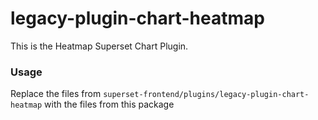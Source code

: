# legacy-plugin-chart-heatmap

This is the Heatmap Superset Chart Plugin.

### Usage

Replace the files from `superset-frontend/plugins/legacy-plugin-chart-heatmap` with the files from this package


